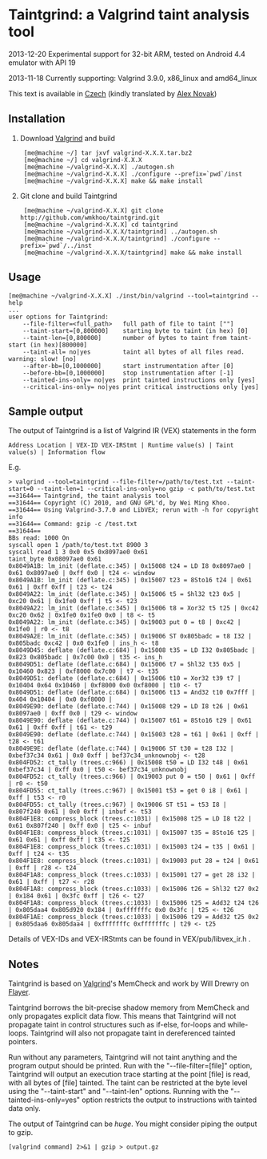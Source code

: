 Taintgrind: a Valgrind taint analysis tool
==========================================


2013-12-20 Experimental support for 32-bit ARM, tested on Android 4.4 emulator with API 19

2013-11-18 Currently supporting: Valgrind 3.9.0, x86\_linux and amd64\_linux


This text is available in [Czech](http://czlib.bizcow.com/post/taintgrind-a-valgrind-poskvrnit-nastroj-pro-analyzu) (kindly translated by [Alex Novak](http://bizcow.com))

Installation
------------

1. Download [Valgrind](http://valgrind.org) and build


		[me@machine ~/] tar jxvf valgrind-X.X.X.tar.bz2
		[me@machine ~/] cd valgrind-X.X.X
		[me@machine ~/valgrind-X.X.X] ./autogen.sh
		[me@machine ~/valgrind-X.X.X] ./configure --prefix=`pwd`/inst
		[me@machine ~/valgrind-X.X.X] make && make install

2. Git clone and build Taintgrind


		[me@machine ~/valgrind-X.X.X] git clone http://github.com/wmkhoo/taintgrind.git
		[me@machine ~/valgrind-X.X.X] cd taintgrind 
		[me@machine ~/valgrind-X.X.X/taintgrind] ../autogen.sh
		[me@machine ~/valgrind-X.X.X/taintgrind] ./configure --prefix=`pwd`/../inst
		[me@machine ~/valgrind-X.X.X/taintgrind] make && make install

Usage
-----

	[me@machine ~/valgrind-X.X.X] ./inst/bin/valgrind --tool=taintgrind --help
	...
	user options for Taintgrind:
	    --file-filter=<full_path>   full path of file to taint [""]
	    --taint-start=[0,800000]    starting byte to taint (in hex) [0]
	    --taint-len=[0,800000]      number of bytes to taint from taint-start (in hex)[800000]
	    --taint-all= no|yes         taint all bytes of all files read. warning: slow! [no]
	    --after-bb=[0,1000000]      start instrumentation after [0]
	    --before-bb=[0,1000000]     stop instrumentation after [-1]
	    --tainted-ins-only= no|yes  print tainted instructions only [yes]
	    --critical-ins-only= no|yes print critical instructions only [yes]


Sample output
-------------

The output of Taintgrind is a list of Valgrind IR (VEX) statements in the form

	Address Location | VEX-ID VEX-IRStmt | Runtime value(s) | Taint value(s) | Information flow


E.g.


	> valgrind --tool=taintgrind --file-filter=/path/to/test.txt --taint-start=0 --taint-len=1 --critical-ins-only=no gzip -c path/to/test.txt
	==31644== Taintgrind, the taint analysis tool
	==31644== Copyright (C) 2010, and GNU GPL'd, by Wei Ming Khoo.
	==31644== Using Valgrind-3.7.0 and LibVEX; rerun with -h for copyright info
	==31644== Command: gzip -c /test.txt
	==31644== 
	BBs read: 1000 On
	syscall open 1 /path/to/test.txt 8900 3
	syscall read 1 3 0x0 0x5 0x8097ae0 0x61
	taint_byte 0x08097ae0 0x61
	0x8049A1B: lm_init (deflate.c:345) | 0x15008 t24 = LD I8 0x8097ae0 | 0x61 0x8097ae0 | 0xff 0x0 | t24 <- window
	0x8049A1B: lm_init (deflate.c:345) | 0x15007 t23 = 8Sto16 t24 | 0x61 0x61 | 0xff 0xff | t23 <- t24
	0x8049A22: lm_init (deflate.c:345) | 0x15006 t5 = Shl32 t23 0x5 | 0xc20 0x61 | 0x1fe0 0xff | t5 <- t23
	0x8049A22: lm_init (deflate.c:345) | 0x15006 t8 = Xor32 t5 t25 | 0xc42 0xc20 0x62 | 0x1fe0 0x1fe0 0x0 | t8 <- t5
	0x8049A22: lm_init (deflate.c:345) | 0x19003 put 0 = t8 | 0xc42 | 0x1fe0 | r0 <- t8
	0x8049A2E: lm_init (deflate.c:345) | 0x19006 ST 0x805badc = t8 I32 | 0x805badc 0xc42 | 0x0 0x1fe0 | ins_h <- t8
	0x8049D45: deflate (deflate.c:684) | 0x15008 t35 = LD I32 0x805badc | 0x823 0x805badc | 0x7c00 0x0 | t35 <- ins_h
	0x8049D51: deflate (deflate.c:684) | 0x15006 t7 = Shl32 t35 0x5 | 0x10460 0x823 | 0xf8000 0x7c00 | t7 <- t35
	0x8049D51: deflate (deflate.c:684) | 0x15006 t10 = Xor32 t39 t7 | 0x10404 0x64 0x10460 | 0xf8000 0x0 0xf8000 | t10 <- t7
	0x8049D51: deflate (deflate.c:684) | 0x15006 t13 = And32 t10 0x7fff | 0x404 0x10404 | 0x0 0xf8000 | 
	0x8049E90: deflate (deflate.c:744) | 0x15008 t29 = LD I8 t26 | 0x61 0x8097ae0 | 0xff 0x0 | t29 <- window
	0x8049E90: deflate (deflate.c:744) | 0x15007 t61 = 8Sto16 t29 | 0x61 0x61 | 0xff 0xff | t61 <- t29
	0x8049E90: deflate (deflate.c:744) | 0x15003 t28 = t61 | 0x61 | 0xff | t28 <- t61
	0x8049E9E: deflate (deflate.c:744) | 0x19006 ST t30 = t28 I32 | 0xbef37c34 0x61 | 0x0 0xff | bef37c34_unknownobj <- t28
	0x804FD52: ct_tally (trees.c:966) | 0x15008 t50 = LD I32 t48 | 0x61 0xbef37c34 | 0xff 0x0 | t50 <- bef37c34_unknownobj
	0x804FD52: ct_tally (trees.c:966) | 0x19003 put 0 = t50 | 0x61 | 0xff | r0 <- t50
	0x804FD55: ct_tally (trees.c:967) | 0x15001 t53 = get 0 i8 | 0x61 | 0xff | t53 <- r0
	0x804FD55: ct_tally (trees.c:967) | 0x19006 ST t51 = t53 I8 | 0x807f240 0x61 | 0x0 0xff | inbuf <- t53
	0x804F1E8: compress_block (trees.c:1031) | 0x15008 t25 = LD I8 t22 | 0x61 0x807f240 | 0xff 0x0 | t25 <- inbuf
	0x804F1E8: compress_block (trees.c:1031) | 0x15007 t35 = 8Sto16 t25 | 0x61 0x61 | 0xff 0xff | t35 <- t25
	0x804F1E8: compress_block (trees.c:1031) | 0x15003 t24 = t35 | 0x61 | 0xff | t24 <- t35
	0x804F1E8: compress_block (trees.c:1031) | 0x19003 put 28 = t24 | 0x61 | 0xff | r28 <- t24
	0x804F1A8: compress_block (trees.c:1033) | 0x15001 t27 = get 28 i32 | 0x61 | 0xff | t27 <- r28
	0x804F1A8: compress_block (trees.c:1033) | 0x15006 t26 = Shl32 t27 0x2 | 0x184 0x61 | 0x3fc 0xff | t26 <- t27
	0x804F1A8: compress_block (trees.c:1033) | 0x15006 t25 = Add32 t24 t26 | 0x805daa4 0x805d920 0x184 | 0xfffffffc 0x0 0x3fc | t25 <- t26
	0x804F1AE: compress_block (trees.c:1033) | 0x15006 t29 = Add32 t25 0x2 | 0x805daa6 0x805daa4 | 0xfffffffc 0xfffffffc | t29 <- t25

Details of VEX-IDs and VEX-IRStmts can be found in VEX/pub/libvex\_ir.h .

Notes
-----
Taintgrind is based on [Valgrind](http://valgrind.org)'s MemCheck and work by Will Drewry on [Flayer](http://code.google.com/p/flayer/).

Taintgrind borrows the bit-precise shadow memory from MemCheck and only propagates explicit data flow. This means that Taintgrind will not propagate taint in control structures such as if-else, for-loops and while-loops. Taintgrind will also not propagate taint in dereferenced tainted pointers.

Run without any parameters, Taintgrind will not taint anything and the program output should be printed. Run with the "--file-filter=[file]" option, Taintgrind will output an execution trace starting at the point [file] is read, with all bytes of [file] tainted. The taint can be restricted at the byte level using the "--taint-start" and "--taint-len" options. Running with the "--tainted-ins-only=yes" option restricts the output to instructions with tainted data only.

The output of Taintgrind can be *huge*. You might consider piping the output to gzip.

	[valgrind command] 2>&1 | gzip > output.gz

